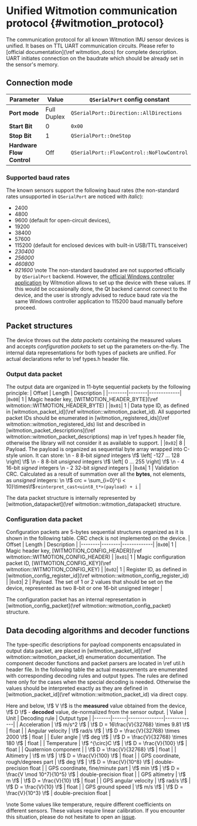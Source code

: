 # Unified Witmotion communication protocol {#witmotion_protocol}

The communication protocol for all known Witmotion IMU sensor devices is unified. It bases on TTL UART communication circuits. Please refer to [official documentation](\ref witmotion_docs) for complete description. UART initiates connection on the baudrate which should be already set in the sensor's memory. 

## Connection mode
| Parameter | Value | `QSerialPort` config constant |
|-----------|-------|-------------------------|
|**Port mode** | Full Duplex | `QSerialPort::Direction::AllDirections` |
|**Start Bit** | 0 | `0x00` |
|**Stop Bit**  | 1 | `QSerialPort::OneStop` |
|**Hardware Flow Control**| Off | `QSerialPort::FlowControl::NoFlowControl` |

### Supported baud rates
The known sensors support the following baud rates (the non-standard rates unsupported in `QSerialPort` are noticed with *italic*):
- 2400
- 4800
- 9600 (default for open-circuit devices),
- 19200
- 38400
- 57600
- 115200 (default for enclosed devices with built-in USB/TTL transceiver)
- *230400*
- *256000*
- *460800*
- *921600*
\note The non-standard baudrated are not supported officially by `QSerialPort` backend. However, the [official Windows controller application](https://github.com/ElettraSciComp/witmotion_IMU_ros/issues/20#issuecomment-1369174406) by Witmotion allows to set up the device with these values. If this would be occasionally done, the Qt backend cannot connect to the device, and the user is strongly advised to reduce baud rate via the same Windows controller application to 115200 baud manually before proceed.

## Packet structures
The device throws out the *data packets* containing the measured values and accepts *configuration packets* to set up the parameters on-the-fly. The internal data representations for both types of packets are unified. For actual declarations refer to \ref types.h header file.

### Output data packet
The output data are organized in 11-byte sequential packets by the following principle:
| Offset | Length | Description |
|--------|--------|-------------|
|`0x00`| 1 | Magic header key, [WITMOTION_HEADER_BYTE](\ref witmotion::WITMOTION_HEADER_BYTE) |
|`0x01`| 1 | Data type ID, as defined in [witmotion_packet_id](\ref witmotion::witmotion_packet_id). All supported packet IDs should be enumerated in [witmotion_registered_ids](\ref witmotion::witmotion_registered_ids) list and described in [witmotion_packet_descriptions](\ref witmotion::witmotion_packet_descriptions) map in \ref types.h header file, otherwise the library will not consider it as available to support. |
|`0x02`| 8 | Payload. The payload is organized as sequential byte array wrapped into C-style union. It can store: \n - 8 8-bit *signed* integers \f$ \left[ -127 ... 128 \right] \f$ \n - 8 8-bit *unsigned* integers \f$ \left[ 0 ... 255 \right] \f$ \n - 4 16-bit *signed* integers \n - 2 32-bit *signed* integers |
|`0x0A`| 1 | Validation CRC. Calculated as a result of summation over all the **bytes**, not elements, as *unsigned* integers: \n \f$ crc = \sum_{i=0}^{i < 10}\times\f$`reinterpret_cast<uint8_t*>(payload) + i` |

The data packet structure is internally represented by [witmotion_datapacket](\ref witmotion::witmotion_datapacket) structure.

### Configuration data packet
Configuration packets are 5-bytes sequential structures organized as it is shown in the following table. CRC check is not implemented on the device.
| Offset | Length | Description |
|--------|--------|-------------|
|`0x00`| 1 | Magic header key, [WITMOTION_CONFIG_HEADER](\ref witmotion::WITMOTION_CONFIG_HEADER) |
|`0x01`| 1 | Magic configuration packet ID, [WITMOTION_CONFIG_KEY](\ref witmotion::WITMOTION_CONFIG_KEY) |
|`0x02`| 1 | Register ID, as defined in [witmotion_config_register_id](\ref witmotion::witmotion_config_register_id) |
|`0x03`| 2 | Payload. The set of 1 or 2 values that should be set on the device, represented as two 8-bit or one 16-bit unsigned integer |

The configuration packet has an internal representation in [witmotion_config_packet](\ref witmotion::witmotion_config_packet) structure.

## Data decoding algorithms and decoder functions
The type-specific descriptions for payload components encapsulated in output data packet, are placed in [witmotion_packet_id](\ref witmotion::witmotion_packet_id) enumeration documentation. The component decoder functions and packet parsers are located in \ref util.h header file. In the following table the actual measurements are enumerated with corresponding decoding rules and output types. The rules are defined here only for the cases when the special decoding is needed. Otherwise the values should be interpreted exactly as they are defined in [witmotion_packet_id](\ref witmotion::witmotion_packet_id) via direct copy.

Here and below, \f$ V \f$ is the **measured** value obtained from the device, \f$ D \f$ - **decoded** value, de-normalized from the sensor output. 
| Value | Unit | Decoding rule | Output type |
|-------|------|---------------|-------------|
| Acceleration | \f$ m/s^2 \f$ | \f$ D = 16\frac{V}{32768} \times 9.81 \f$ | float |
| Angular velocity | \f$ rad/s \f$ | \f$ D = \frac{V}{32768} \times 2000 \f$ | float |
| Euler angle | \f$ deg \f$ | \f$ D = \frac{V}{32768} \times 180 \f$ | float |
| Temperature | \f$ ^{\circ}C \f$ | \f$ D = \frac{V}{100} \f$ | float |
| Quaternion component |  | \f$ D = \frac{V}{32768} \f$ | float |
| Altimetry | \f$ m \f$ | \f$ D = \frac{V}{100} \f$ | float |
| GPS coordinate, rough/degrees part | \f$ deg \f$ | \f$ D = \frac{V}{10^8} \f$ | double-precision float |
| GPS coordinate, fine/minute part | \f$ min \f$ | \f$ D = \frac{V \mod 10^7}{10^5} \f$ | double-precision float |
| GPS altimetry | \f$ m \f$ | \f$ D = \frac{V}{10} \f$ | float |
| GPS angular velocity | \f$ rad/s \f$ | \f$ D = \frac{V}{10} \f$ | float |
| GPS ground speed | \f$ m/s \f$ | \f$ D = \frac{V}{10^3} \f$ | double-precision float |

\note Some values like temperature, require different coefficients on different sensors. These values require linear calibration. If you encounter this situation, please do not hesitate to open an [issue](https://github.com/ElettraSciComp/witmotion_IMU_QT/issues).

